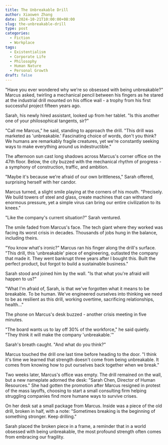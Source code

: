 ```yaml
---
title: The Unbreakable Drill
author: Xiaowen Zhang
date: 2024-10-21T10:00:00+08:00
slug: the-unbreakable-drill
type: post
categories:
  - Fiction 
  - Workplace
tags:
  - Existentialism
  - Corporate Life
  - Philosophy
  - Human Nature
  - Personal Growth
draft: false
---
```


"Have you ever wondered why we're so obsessed with being unbreakable?" Marcus asked, twirling a mechanical pencil between his fingers as he stared at the industrial drill mounted on his office wall - a trophy from his first successful project fifteen years ago.

Sarah, his newly hired assistant, looked up from her tablet. "Is this another one of your philosophical tangents, sir?"

"Call me Marcus," he said, standing to approach the drill. "This drill was marketed as 'unbreakable.' Fascinating choice of words, don't you think? We humans are remarkably fragile creatures, yet we're constantly seeking ways to make everything around us indestructible."

The afternoon sun cast long shadows across Marcus's corner office on the 47th floor. Below, the city buzzed with the mechanical rhythm of progress - a symphony of construction, traffic, and ambition.

"Maybe it's because we're afraid of our own brittleness," Sarah offered, surprising herself with her candor.

Marcus turned, a slight smile playing at the corners of his mouth. "Precisely. We build towers of steel and glass, create machines that can withstand enormous pressure, yet a simple virus can bring our entire civilization to its knees."

"Like the company's current situation?" Sarah ventured.

The smile faded from Marcus's face. The tech giant where they worked was facing its worst crisis in decades. Thousands of jobs hung in the balance, including theirs.

"You know what's ironic?" Marcus ran his finger along the drill's surface. "This drill, this 'unbreakable' piece of engineering, outlasted the company that made it. They went bankrupt three years after I bought this. Built the perfect product, but forgot to build a sustainable business."

Sarah stood and joined him by the wall. "Is that what you're afraid will happen to us?"

"What I'm afraid of, Sarah, is that we've forgotten what it means to be breakable. To be human. We've engineered ourselves into thinking we need to be as resilient as this drill, working overtime, sacrificing relationships, health..."

The phone on Marcus's desk buzzed - another crisis meeting in five minutes.

"The board wants us to lay off 30% of the workforce," he said quietly. "They think it will make the company 'unbreakable.'"

Sarah's breath caught. "And what do you think?"

Marcus touched the drill one last time before heading to the door. "I think it's time we learned that strength doesn't come from being unbreakable. It comes from knowing how to put ourselves back together when we break."

Two weeks later, Marcus's office was empty. The drill remained on the wall, but a new nameplate adorned the desk: "Sarah Chen, Director of Human Resources." She had gotten the promotion after Marcus resigned in protest of the mass layoffs, choosing to start a small consulting firm helping struggling companies find more humane ways to survive crises.

On her desk sat a small package from Marcus. Inside was a piece of the old drill, broken in half, with a note: "Sometimes breaking is the beginning of something stronger. Keep drilling."

Sarah placed the broken piece in a frame, a reminder that in a world obsessed with being unbreakable, the most profound strength often comes from embracing our fragility.